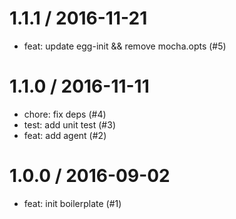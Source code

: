
1.1.1 / 2016-11-21
==================

  * feat: update egg-init && remove mocha.opts (#5)

1.1.0 / 2016-11-11
==================

  * chore: fix deps (#4)
  * test: add unit test (#3)
  * feat: add agent (#2)

1.0.0 / 2016-09-02
==================

  * feat: init boilerplate (#1)
  


